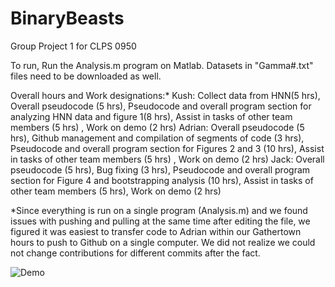 # BinaryBeasts
Group Project 1 for CLPS 0950

To run, Run the Analysis.m program on Matlab. Datasets in "Gamma#.txt" files need to be downloaded as well.


Overall hours and Work designations:*
Kush: Collect data from HNN(5 hrs), Overall pseudocode (5 hrs), Pseudocode and overall program section for analyzing HNN data and figure 1(8 hrs), Assist in tasks of other team members (5 hrs) , Work on demo (2 hrs) 
Adrian: Overall pseudocode (5 hrs), Github management and compilation of segments of code (3 hrs), Pseudocode and overall program section for Figures 2 and 3 (10 hrs), Assist in tasks of other team members (5 hrs) , Work on demo (2 hrs)
Jack: Overall pseudocode (5 hrs), Bug fixing (3 hrs), Pseudocode and overall program section for Figure 4 and bootstrapping analysis (10 hrs), Assist in tasks of other team members (5 hrs), Work on demo (2 hrs)

*Since everything is run on a single program (Analysis.m) and we found issues with pushing and pulling at the same time after editing the file, we figured it was easiest to transfer code to Adrian within our Gathertown hours to push to Github on a single computer. We did not realize we could not change contributions for different commits after the fact. 


![Demo](https://user-images.githubusercontent.com/79688336/110417518-c333c680-8063-11eb-884c-2afd771290ea.gif)
